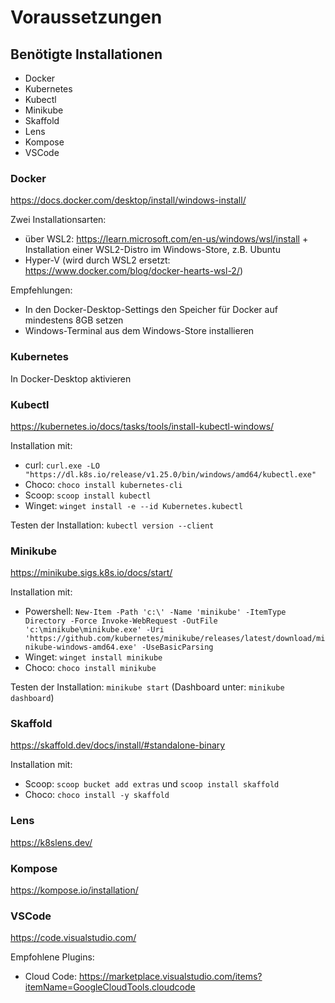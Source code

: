# Voraussetzungen

## Benötigte Installationen

- Docker
- Kubernetes
- Kubectl
- Minikube
- Skaffold
- Lens
- Kompose
- VSCode

### Docker

https://docs.docker.com/desktop/install/windows-install/

Zwei Installationsarten:
  - über WSL2: https://learn.microsoft.com/en-us/windows/wsl/install + Installation einer WSL2-Distro im Windows-Store, z.B. Ubuntu
  - Hyper-V (wird durch WSL2 ersetzt: https://www.docker.com/blog/docker-hearts-wsl-2/)

Empfehlungen:
  - In den Docker-Desktop-Settings den Speicher für Docker auf mindestens 8GB setzen
  - Windows-Terminal aus dem Windows-Store installieren

### Kubernetes

In Docker-Desktop aktivieren

### Kubectl

https://kubernetes.io/docs/tasks/tools/install-kubectl-windows/

Installation mit:
  - curl: `curl.exe -LO "https://dl.k8s.io/release/v1.25.0/bin/windows/amd64/kubectl.exe"`
  - Choco: `choco install kubernetes-cli`
  - Scoop: `scoop install kubectl`
  - Winget: `winget install -e --id Kubernetes.kubectl`

Testen der Installation: `kubectl version --client`

### Minikube

https://minikube.sigs.k8s.io/docs/start/

Installation mit:
  - Powershell: ```New-Item -Path 'c:\' -Name 'minikube' -ItemType Directory -Force Invoke-WebRequest -OutFile 'c:\minikube\minikube.exe' -Uri 'https://github.com/kubernetes/minikube/releases/latest/download/minikube-windows-amd64.exe' -UseBasicParsing```
  - Winget: `winget install minikube`
  - Choco: `choco install minikube`

Testen der Installation: `minikube start` (Dashboard unter: `minikube dashboard`)

### Skaffold

https://skaffold.dev/docs/install/#standalone-binary

Installation mit:
  - Scoop: `scoop bucket add extras` und `scoop install skaffold`
  - Choco: `choco install -y skaffold`

### Lens

https://k8slens.dev/

### Kompose

https://kompose.io/installation/

### VSCode

https://code.visualstudio.com/

Empfohlene Plugins:
  - Cloud Code: https://marketplace.visualstudio.com/items?itemName=GoogleCloudTools.cloudcode
